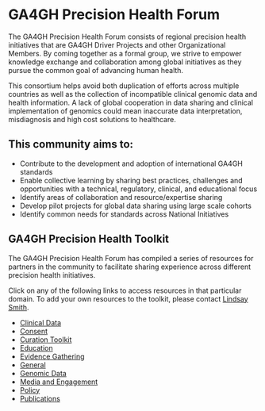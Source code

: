 # GA4GH Precision Health Forum
The GA4GH Precision Health Forum consists of regional precision health initiatives that are GA4GH Driver Projects and other Organizational Members. By coming together as a formal group, we strive to empower knowledge exchange and collaboration among global initiatives as they pursue the common goal of advancing human health.  

This consortium helps avoid both duplication of efforts across multiple countries as well as the collection of incompatible clinical genomic data and health information. A lack of global cooperation in data sharing and clinical implementation of genomics could mean inaccurate data interpretation, misdiagnosis and high cost solutions to healthcare.
## This community aims to:
* Contribute to the development and adoption of international GA4GH standards
* Enable collective learning by sharing best practices, challenges and opportunities with a technical, regulatory, clinical, and educational focus
* Identify areas of collaboration and resource/expertise sharing
* Develop pilot projects for global data sharing using large scale cohorts
* Identify common needs for standards across National Initiatives
 
## GA4GH Precision Health Toolkit 
The GA4GH Precision Health Forum has compiled a series of resources for partners in the community to facilitate sharing experience across different precision health initiatives.  
  
  Click on any of the following links to access resources in that particular domain. To add your own resources to the toolkit, please contact [Lindsay Smith](mailto:lindsay.smith@ga4gh.org).  

* [Clinical Data](https://drive.google.com/open?id=0B1FVgQ8sKIdHZmpoYVZRbFRBTE0)  
* [Consent](https://drive.google.com/open?id=1Wm-iVT2rMVXAddXX7JsAcyi9-lqqklWA)
* [Curation Toolkit](https://drive.google.com/open?id=18CUNyqe2bo8Pnm97uMnd9kqf9j4qdpVb)
* [Education](https://drive.google.com/open?id=1qxWSMhFkswp6XJgE-Im6VkBhw632vY2d)
* [Evidence Gathering](https://drive.google.com/open?id=0B1FVgQ8sKIdHUldBY2xoSV9XcG8)
* [General](https://drive.google.com/open?id=1R_WVDTFAFoAY0nXkmAOPmF2k8YESnuxV)
* [Genomic Data](https://drive.google.com/open?id=1WMIwsMTEvKCjxMkcUyqi4lI0xpKQTNzB)
* [Media and Engagement](https://drive.google.com/open?id=1E6JITmgSgOROCSvD_ynDJezljrfnmSe9)
* [Policy](https://drive.google.com/open?id=1i-QilUeu8aEAb_3ZGbSmNwz0KteWjvzw)
* [Publications](https://drive.google.com/open?id=14B3_0tC-KcOvn4b5Ds8u6RTdEk0ROW4C)

